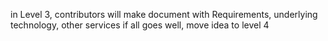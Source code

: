 in Level 3, contributors will make document with Requirements, underlying technology, other services
if all goes well, move idea to level 4
